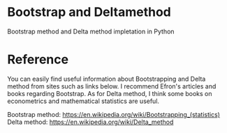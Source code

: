 # Bootstrap and Deltamethod
Bootstrap method and Delta method impletation in Python


# Reference
You can easily find useful information about Bootstrapping and Delta method from sites such as links below. I recommend Efron's articles and books regarding Bootstrap. As for Delta method, I think some books on econometrics and mathematical statistics are useful.

Bootstrap method: https://en.wikipedia.org/wiki/Bootstrapping_(statistics) <br>
Delta method: https://en.wikipedia.org/wiki/Delta_method
